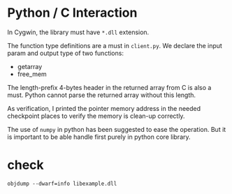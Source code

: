 # Python / C Interaction

In Cygwin, the library must have `*.dll` extension. 

The function type definitions are a must in `client.py`. 
We declare the input param and output type of two functions:
- getarray
- free_mem

The length-prefix 4-bytes header in the returned array from C is also a must. 
Python cannot parse the returned array without this length.

As verification, I printed the pointer memory address in the needed 
checkpoint places to verify the memory is clean-up correctly.

The use of `numpy` in python has been suggested to ease the operation. 
But it is important to be able handle first purely in python core library.

# check
`objdump --dwarf=info libexample.dll`
